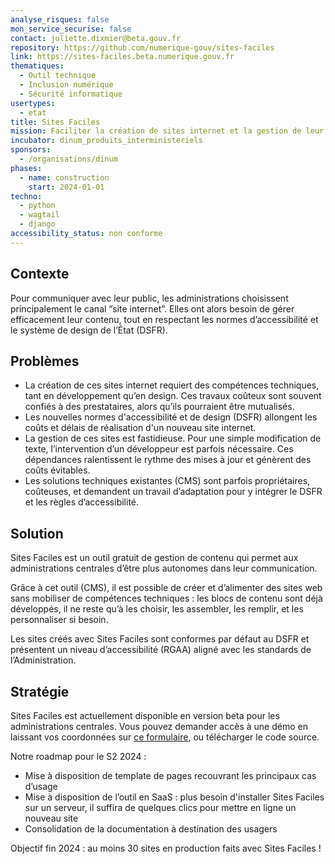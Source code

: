 ```yaml
---
analyse_risques: false
mon_service_securise: false
contact: juliette.dixmier@beta.gouv.fr
repository: https://github.com/numerique-gouv/sites-faciles
link: https://sites-faciles.beta.numerique.gouv.fr
thematiques:
  - Outil technique
  - Inclusion numérique
  - Sécurité informatique
usertypes:
  - etat
title: Sites Faciles
mission: Faciliter la création de sites internet et la gestion de leur contenu pour les administrations centrales
incubator: dinum_produits_interministeriels
sponsors:
  - /organisations/dinum
phases:
  - name: construction
    start: 2024-01-01
techno:
  - python
  - wagtail
  - django
accessibility_status: non conforme
---
```

## **Contexte**

Pour communiquer avec leur public, les administrations choisissent principalement le canal “site internet”. Elles ont alors besoin de gérer efficacement leur contenu, tout en respectant les normes d’accessibilité et le système de design de l’État (DSFR).

## **Problèmes**

- La création de ces sites internet requiert des compétences techniques, tant en développement qu’en design. Ces travaux coûteux sont souvent confiés à des prestataires, alors qu’ils pourraient être mutualisés.
- Les nouvelles normes d'accessibilité et de design (DSFR) allongent les coûts et délais de réalisation d'un nouveau site internet.
- La gestion de ces sites est fastidieuse. Pour une simple modification de texte, l’intervention d’un développeur est parfois nécessaire. Ces dépendances ralentissent le rythme des mises à jour et génèrent des coûts évitables.
- Les solutions techniques existantes (CMS) sont parfois propriétaires, coûteuses, et demandent un travail d’adaptation pour y intégrer le DSFR et les règles d’accessibilité.

## **Solution**

Sites Faciles est un outil gratuit de gestion de contenu qui permet aux administrations centrales d’être plus autonomes dans leur communication.

Grâce à cet outil (CMS), il est possible de créer et d’alimenter des sites web sans mobiliser de compétences techniques : les blocs de contenu sont déjà développés, il ne reste qu’à les choisir, les assembler, les remplir, et les personnaliser si besoin.

Les sites créés avec Sites Faciles sont conformes par défaut au DSFR et présentent un niveau d’accessibilité (RGAA) aligné avec les standards de l’Administration.

## **Stratégie**

Sites Faciles est actuellement disponible en version beta pour les administrations centrales. Vous pouvez demander accès à une démo en laissant vos coordonnées sur [ce formulaire](https://tally.so/r/3xrVAy), ou télécharger le code source.

Notre roadmap pour le S2 2024 : 

- Mise à disposition de template de pages recouvrant les principaux cas d’usage
- Mise à disposition de l’outil en SaaS : plus besoin d'installer Sites Faciles sur un serveur, il suffira de quelques clics pour mettre en ligne un nouveau site
- Consolidation de la documentation à destination des usagers

Objectif fin 2024 : au moins 30 sites en production faits avec Sites Faciles !
